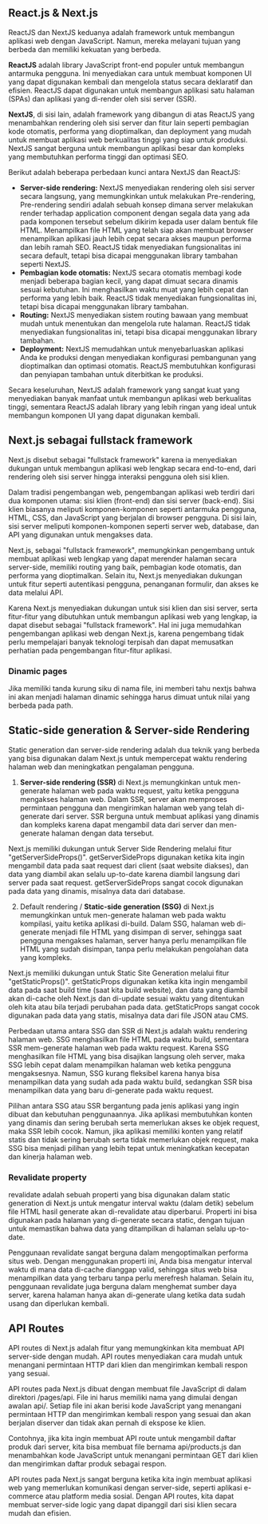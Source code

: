 ## React.js & Next.js

ReactJS dan NextJS keduanya adalah framework untuk membangun aplikasi web dengan JavaScript. Namun, mereka melayani tujuan yang berbeda dan memiliki kekuatan yang berbeda.

<strong>ReactJS</strong> adalah library JavaScript front-end populer untuk membangun antarmuka pengguna. Ini menyediakan cara untuk membuat komponen UI yang dapat digunakan kembali dan mengelola status secara deklaratif dan efisien. ReactJS dapat digunakan untuk membangun aplikasi satu halaman (SPAs) dan aplikasi yang di-render oleh sisi server (SSR).

<strong>NextJS</strong>, di sisi lain, adalah framework yang dibangun di atas ReactJS yang menambahkan rendering oleh sisi server dan fitur lain seperti pembagian kode otomatis, performa yang dioptimalkan, dan deployment yang mudah untuk membuat aplikasi web berkualitas tinggi yang siap untuk produksi. NextJS sangat berguna untuk membangun aplikasi besar dan kompleks yang membutuhkan performa tinggi dan optimasi SEO.

Berikut adalah beberapa perbedaan kunci antara NextJS dan ReactJS:

-   <strong>Server-side rendering:</strong> NextJS menyediakan rendering oleh sisi server secara langsung, yang memungkinkan untuk melakukan Pre-rendering, Pre-rendering sendiri adalah sebuah konsep dimana server melakukan render terhadap application component dengan segala data yang ada pada komponen tersebut sebelum dikirim kepada user dalam bentuk file HTML. Menampilkan file HTML yang telah siap akan membuat browser menampilkan aplikasi jauh lebih cepat secara akses maupun performa dan lebih ramah SEO. ReactJS tidak menyediakan fungsionalitas ini secara default, tetapi bisa dicapai menggunakan library tambahan seperti NextJS.
-   <strong>Pembagian kode otomatis:</strong> NextJS secara otomatis membagi kode menjadi beberapa bagian kecil, yang dapat dimuat secara dinamis sesuai kebutuhan. Ini menghasilkan waktu muat yang lebih cepat dan performa yang lebih baik. ReactJS tidak menyediakan fungsionalitas ini, tetapi bisa dicapai menggunakan library tambahan.
-   <strong>Routing:</strong> NextJS menyediakan sistem routing bawaan yang membuat mudah untuk menentukan dan mengelola rute halaman. ReactJS tidak menyediakan fungsionalitas ini, tetapi bisa dicapai menggunakan library tambahan.
-   <strong>Deployment:</strong> NextJS memudahkan untuk menyebarluaskan aplikasi Anda ke produksi dengan menyediakan konfigurasi pembangunan yang dioptimalkan dan optimasi otomatis. ReactJS membutuhkan konfigurasi dan penyiapan tambahan untuk diterbitkan ke produksi.

Secara keseluruhan, NextJS adalah framework yang sangat kuat yang menyediakan banyak manfaat untuk membangun aplikasi web berkualitas tinggi, sementara ReactJS adalah library yang lebih ringan yang ideal untuk membangun komponen UI yang dapat digunakan kembali.

## Next.js sebagai fullstack framework

Next.js disebut sebagai "fullstack framework" karena ia menyediakan dukungan untuk membangun aplikasi web lengkap secara end-to-end, dari rendering oleh sisi server hingga interaksi pengguna oleh sisi klien.

Dalam tradisi pengembangan web, pengembangan aplikasi web terdiri dari dua komponen utama: sisi klien (front-end) dan sisi server (back-end). Sisi klien biasanya meliputi komponen-komponen seperti antarmuka pengguna, HTML, CSS, dan JavaScript yang berjalan di browser pengguna. Di sisi lain, sisi server meliputi komponen-komponen seperti server web, database, dan API yang digunakan untuk mengakses data.

Next.js, sebagai "fullstack framework", memungkinkan pengembang untuk membuat aplikasi web lengkap yang dapat merender halaman secara server-side, memiliki routing yang baik, pembagian kode otomatis, dan performa yang dioptimalkan. Selain itu, Next.js menyediakan dukungan untuk fitur seperti autentikasi pengguna, penanganan formulir, dan akses ke data melalui API.

Karena Next.js menyediakan dukungan untuk sisi klien dan sisi server, serta fitur-fitur yang dibutuhkan untuk membangun aplikasi web yang lengkap, ia dapat disebut sebagai "fullstack framework". Hal ini juga memudahkan pengembangan aplikasi web dengan Next.js, karena pengembang tidak perlu mempelajari banyak teknologi terpisah dan dapat memusatkan perhatian pada pengembangan fitur-fitur aplikasi.

### Dinamic pages

Jika memiliki tanda kurung siku di nama file, ini memberi tahu nextjs bahwa ini akan menjadi halaman dinamic sehingga harus dimuat untuk nilai yang berbeda pada path.

## Static-side generation & Server-side Rendering

Static generation dan server-side rendering adalah dua teknik yang berbeda yang bisa digunakan dalam Next.js untuk mempercepat waktu rendering halaman web dan meningkatkan pengalaman pengguna.

1.  <strong>Server-side rendering (SSR)</strong> di Next.js memungkinkan untuk men-generate halaman web pada waktu request, yaitu ketika pengguna mengakses halaman web. Dalam SSR, server akan memproses permintaan pengguna dan mengirimkan halaman web yang telah di-generate dari server. SSR berguna untuk membuat aplikasi yang dinamis dan kompleks karena dapat mengambil data dari server dan men-generate halaman dengan data tersebut.

Next.js memiliki dukungan untuk Server Side Rendering melalui fitur "getServerSideProps()". getServerSideProps digunakan ketika kita ingin mengambil data pada saat request dari client (saat website diakses), dan data yang diambil akan selalu up-to-date karena diambil langsung dari server pada saat request. getServerSideProps sangat cocok digunakan pada data yang dinamis, misalnya data dari database.

2.  Default rendering / <strong>Static-side generation (SSG)</strong> di Next.js memungkinkan untuk men-generate halaman web pada waktu kompilasi, yaitu ketika aplikasi di-build. Dalam SSG, halaman web di-generate menjadi file HTML yang disimpan di server, sehingga saat pengguna mengakses halaman, server hanya perlu menampilkan file HTML yang sudah disimpan, tanpa perlu melakukan pengolahan data yang kompleks.

Next.js memiliki dukungan untuk Static Site Generation melalui fitur "getStaticProps()". getStaticProps digunakan ketika kita ingin mengambil data pada saat build time (saat kita build website), dan data yang diambil akan di-cache oleh Next.js dan di-update sesuai waktu yang ditentukan oleh kita atau bila terjadi perubahan pada data. getStaticProps sangat cocok digunakan pada data yang statis, misalnya data dari file JSON atau CMS.

Perbedaan utama antara SSG dan SSR di Next.js adalah waktu rendering halaman web. SSG menghasilkan file HTML pada waktu build, sementara SSR mem-generate halaman web pada waktu request. Karena SSG menghasilkan file HTML yang bisa disajikan langsung oleh server, maka SSG lebih cepat dalam menampilkan halaman web ketika pengguna mengaksesnya. Namun, SSG kurang fleksibel karena hanya bisa menampilkan data yang sudah ada pada waktu build, sedangkan SSR bisa menampilkan data yang baru di-generate pada waktu request.

Pilihan antara SSG atau SSR bergantung pada jenis aplikasi yang ingin dibuat dan kebutuhan penggunaannya. Jika aplikasi membutuhkan konten yang dinamis dan sering berubah serta memerlukan akses ke objek request, maka SSR lebih cocok. Namun, jika aplikasi memiliki konten yang relatif statis dan tidak sering berubah serta tidak memerlukan objek request, maka SSG bisa menjadi pilihan yang lebih tepat untuk meningkatkan kecepatan dan kinerja halaman web.

### Revalidate property

revalidate adalah sebuah properti yang bisa digunakan dalam static generation di Next.js untuk mengatur interval waktu (dalam detik) sebelum file HTML hasil generate akan di-revalidate atau diperbarui. Properti ini bisa digunakan pada halaman yang di-generate secara static, dengan tujuan untuk memastikan bahwa data yang ditampilkan di halaman selalu up-to-date.

Penggunaan revalidate sangat berguna dalam mengoptimalkan performa situs web. Dengan menggunakan properti ini, Anda bisa mengatur interval waktu di mana data di-cache dianggap valid, sehingga situs web bisa menampilkan data yang terbaru tanpa perlu merefresh halaman. Selain itu, penggunaan revalidate juga berguna dalam menghemat sumber daya server, karena halaman hanya akan di-generate ulang ketika data sudah usang dan diperlukan kembali.

## API Routes

API routes di Next.js adalah fitur yang memungkinkan kita membuat API server-side dengan mudah. API routes menyediakan cara mudah untuk menangani permintaan HTTP dari klien dan mengirimkan kembali respon yang sesuai.

API routes pada Next.js dibuat dengan membuat file JavaScript di dalam direktori /pages/api. File ini harus memiliki nama yang dimulai dengan awalan api/. Setiap file ini akan berisi kode JavaScript yang menangani permintaan HTTP dan mengirimkan kembali respon yang sesuai dan akan berjalan diserver dan tidak akan pernah di ekspose ke klien.

Contohnya, jika kita ingin membuat API route untuk mengambil daftar produk dari server, kita bisa membuat file bernama api/products.js dan menambahkan kode JavaScript untuk menangani permintaan GET dari klien dan mengirimkan daftar produk sebagai respon.

API routes pada Next.js sangat berguna ketika kita ingin membuat aplikasi web yang memerlukan komunikasi dengan server-side, seperti aplikasi e-commerce atau platform media sosial. Dengan API routes, kita dapat membuat server-side logic yang dapat dipanggil dari sisi klien secara mudah dan efisien.
